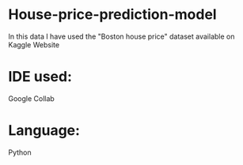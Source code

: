 # House-price-prediction-model

In this data I have used the "Boston house price" dataset available on Kaggle Website

# IDE used: 
  Google Collab
 
 # Language:
  Python
  
